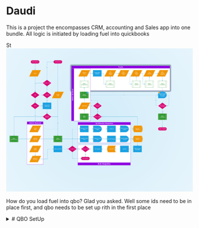 # Daudi

This is a project the encompasses CRM, accounting and Sales app into one bundle.
All logic is initiated by loading fuel into quickbooks


St
![Logic Flow](/documentation/flowchart.png)

How do you load fuel into qbo? Glad you asked.
Well some ids need to be in place first, and qbo needs to be set up rith in the first place

<details>
  <summary># QBO SetUp</summary>

## 1. Locations

Enable locations, and create locations representing Each of the currently known depots within the KPC pipelime
![QBO Setup](/documentation/locations.gif)
Obtain the location ID's by using qbo API Explorer where you will query for [all Departments](https://developer.intuit.com/app/developer/qbo/docs/api/accounting/all-entities/department#query-a-department)
When all the depots are setup for the OMC in question, copy over the IDs obtained from qbo.
![Daudi Setup](/documentation/depotId.gif)

### Depot Mapping cheatsheet

CZVGfgb4iaLDA5l7BAjl - Eldoret
GaRFUjEpcM2YcKfQCLr8 - VTTI
IEUYY6BytsxKB1MzA4S7 - Kisumu
Kf2qa3DtflkqO1dQDbms - Oilcom
mKxvgC44gOZztr4rGuEk - Gulf
pcu7CtKLSydzzhg2ZLSY - Konza

<details>
